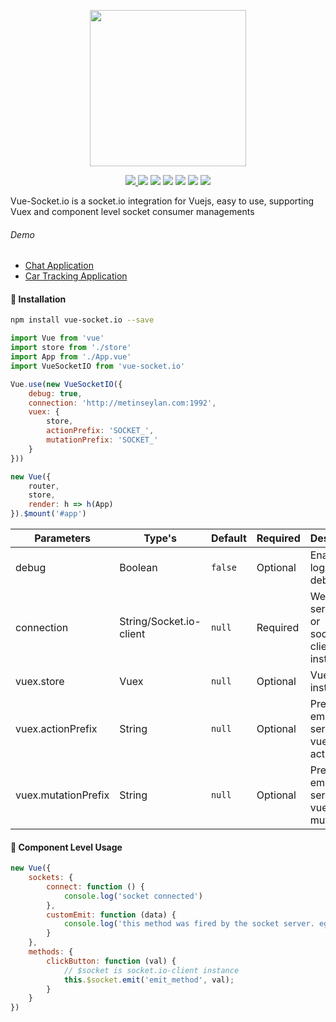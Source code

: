 <p align="center">
    <a href="https://github.com/MetinSeylan/Vue-Socket.io" target="_blank">
    <img width="250"src="https://raw.githubusercontent.com/MetinSeylan/Vue-Socket.io/Refactoring3/docs/logo.png">
    </a>
</p> 

<p align="center">
  <a href="https://www.npmjs.com/package/vue-socket.io"><img src="https://img.shields.io/npm/v/vue-socket.io.svg?style=flat-square"/> <img src="https://img.shields.io/npm/dt/vue-socket.io.svg?style=flat-square"/></a>
  <a href="https://github.com/vuejs/awesome-vue"><img src="https://cdn.rawgit.com/sindresorhus/awesome/d7305f38d29fed78fa85652e3a63e154dd8e8829/media/badge.svg?style=flat-square"/></a>
  <a href="https://vuejs.org/"><img src="https://img.shields.io/badge/vue-2.x-brightgreen.svg?style=flat-square"/></a>
  <a href="http://packagequality.com/#?package=vue-socket.io"><img src="http://npm.packagequality.com/shield/vue-socket.io.svg?style=flat-square"/></a>
  <a href="https://github.com/MetinSeylan/Vue-Socket.io/"><img src="https://img.shields.io/npm/l/vue-socket.io.svg?style=flat-square"/></a>
  <a href="https://github.com/MetinSeylan/Vue-Socket.io/"><img src="https://img.shields.io/github/stars/MetinSeylan/Vue-Socket.io.svg?style=flat-square"/></a>
</p>

<p>Vue-Socket.io is a socket.io integration for Vuejs, easy to use, supporting Vuex and component level socket consumer managements<p>

###### Demo
- <a href="http://metinseylan.com/vuesocketio/" target="_blank">Chat Application</a>
- <a href="http://metinseylan.com" target="_blank">Car Tracking Application</a>

#### 🚀 Installation
``` bash
npm install vue-socket.io --save
```

``` javascript
import Vue from 'vue'
import store from './store'
import App from './App.vue'
import VueSocketIO from 'vue-socket.io'

Vue.use(new VueSocketIO({
    debug: true,
    connection: 'http://metinseylan.com:1992',
    vuex: {
        store,
        actionPrefix: 'SOCKET_',
        mutationPrefix: 'SOCKET_'
    }
}))

new Vue({
    router,
    store,
    render: h => h(App)
}).$mount('#app')
```

**Parameters**|**Type's**|**Default**|**Required**|**Description**
-----|-----|-----|-----|-----
debug|Boolean|`false`|Optional|Enable logging for debug
connection|String/Socket.io-client|`null`|Required|Websocket server url or socket.io-client instance
vuex.store|Vuex|`null`|Optional|Vuex store instance
vuex.actionPrefix|String|`null`|Optional|Prefix for emitting server side vuex actions
vuex.mutationPrefix|String |`null`|Optional|Prefix for emitting server side vuex mutations

#### 🌈 Component Level Usage

``` javascript
new Vue({
    sockets: {
        connect: function () {
            console.log('socket connected')
        },
        customEmit: function (data) {
            console.log('this method was fired by the socket server. eg: io.emit("customEmit", data)')
        }
    },
    methods: {
        clickButton: function (val) {
            // $socket is socket.io-client instance
            this.$socket.emit('emit_method', val);
        }
    }
})
```